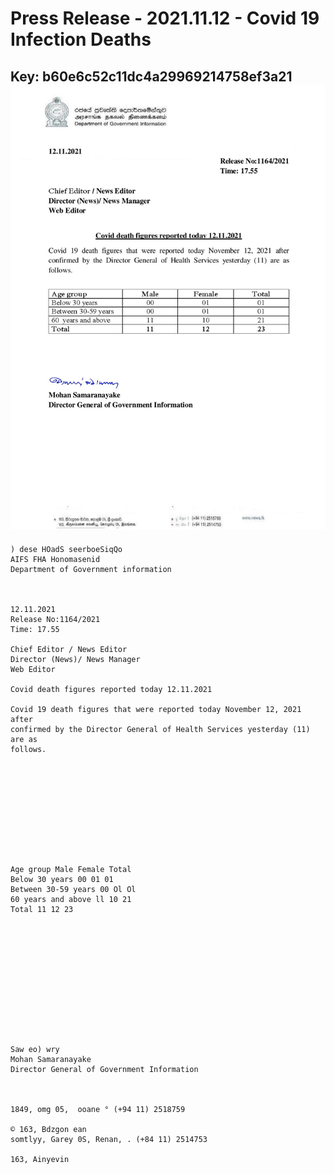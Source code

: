 # Press Release - 2021.11.12 - Covid 19 Infection Deaths 
Key: b60e6c52c11dc4a29969214758ef3a21 
![img](img/b60e6c52c11dc4a29969214758ef3a21.jpg)
---
```
) dese HOadS seerboeSiqQo
AIFS FHA Honomasenid
Department of Government information

 

12.11.2021
Release No:1164/2021
Time: 17.55

Chief Editor / News Editor
Director (News)/ News Manager
Web Editor

Covid death figures reported today 12.11.2021

Covid 19 death figures that were reported today November 12, 2021 after
confirmed by the Director General of Health Services yesterday (11) are as
follows.

 

 

 

 

 

Age group Male Female Total
Below 30 years 00 01 01
Between 30-59 years 00 Ol Ol
60 years and above ll 10 21
Total 11 12 23

 

 

 

 

 

 

Saw eo) wry
Mohan Samaranayake
Director General of Government Information

  

1849, omg 05,  ooane ° (+94 11) 2518759

© 163, Bdzgon ean
somtlyy, Garey 0S, Renan, . (+84 11) 2514753

163, Ainyevin

```
